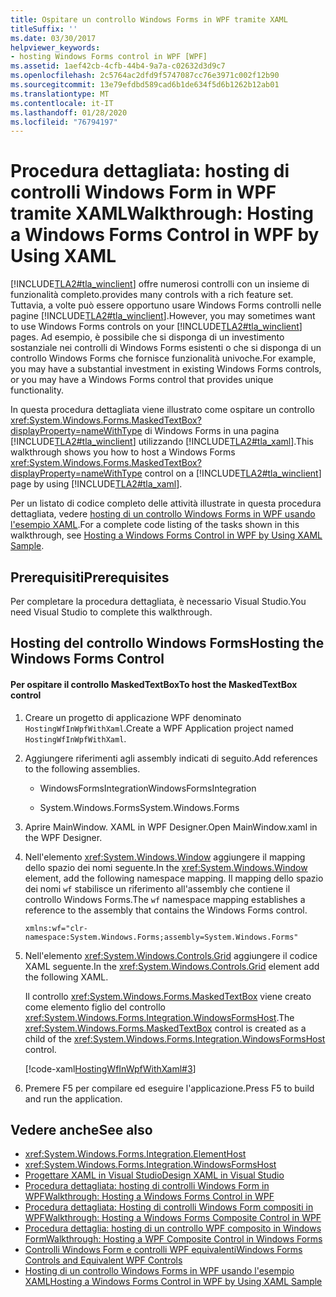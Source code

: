 ```yaml
---
title: Ospitare un controllo Windows Forms in WPF tramite XAML
titleSuffix: ''
ms.date: 03/30/2017
helpviewer_keywords:
- hosting Windows Forms control in WPF [WPF]
ms.assetid: 1aef42cb-4cfb-44b4-9a7a-c02632d3d9c7
ms.openlocfilehash: 2c5764ac2dfd9f5747087cc76e3971c002f12b90
ms.sourcegitcommit: 13e79efdbd589cad6b1de634f5d6b1262b12ab01
ms.translationtype: MT
ms.contentlocale: it-IT
ms.lasthandoff: 01/28/2020
ms.locfileid: "76794197"
---
```

# <a name="walkthrough-hosting-a-windows-forms-control-in-wpf-by-using-xaml"></a><span data-ttu-id="34fce-102">Procedura dettagliata: hosting di controlli Windows Form in WPF tramite XAML</span><span class="sxs-lookup"><span data-stu-id="34fce-102">Walkthrough: Hosting a Windows Forms Control in WPF by Using XAML</span></span>
[!INCLUDE[TLA2#tla_winclient](../../../../includes/tla2sharptla-winclient-md.md)] <span data-ttu-id="34fce-103">offre numerosi controlli con un insieme di funzionalità completo.</span><span class="sxs-lookup"><span data-stu-id="34fce-103">provides many controls with a rich feature set.</span></span> <span data-ttu-id="34fce-104">Tuttavia, a volte può essere opportuno usare Windows Forms controlli nelle pagine [!INCLUDE[TLA2#tla_winclient](../../../../includes/tla2sharptla-winclient-md.md)].</span><span class="sxs-lookup"><span data-stu-id="34fce-104">However, you may sometimes want to use Windows Forms controls on your [!INCLUDE[TLA2#tla_winclient](../../../../includes/tla2sharptla-winclient-md.md)] pages.</span></span> <span data-ttu-id="34fce-105">Ad esempio, è possibile che si disponga di un investimento sostanziale nei controlli di Windows Forms esistenti o che si disponga di un controllo Windows Forms che fornisce funzionalità univoche.</span><span class="sxs-lookup"><span data-stu-id="34fce-105">For example, you may have a substantial investment in existing Windows Forms controls, or you may have a Windows Forms control that provides unique functionality.</span></span>  
  
 <span data-ttu-id="34fce-106">In questa procedura dettagliata viene illustrato come ospitare un controllo <xref:System.Windows.Forms.MaskedTextBox?displayProperty=nameWithType> di Windows Forms in una pagina [!INCLUDE[TLA2#tla_winclient](../../../../includes/tla2sharptla-winclient-md.md)] utilizzando [!INCLUDE[TLA2#tla_xaml](../../../../includes/tla2sharptla-xaml-md.md)].</span><span class="sxs-lookup"><span data-stu-id="34fce-106">This walkthrough shows you how to host a Windows Forms <xref:System.Windows.Forms.MaskedTextBox?displayProperty=nameWithType> control on a [!INCLUDE[TLA2#tla_winclient](../../../../includes/tla2sharptla-winclient-md.md)] page by using [!INCLUDE[TLA2#tla_xaml](../../../../includes/tla2sharptla-xaml-md.md)].</span></span>  
  
 <span data-ttu-id="34fce-107">Per un listato di codice completo delle attività illustrate in questa procedura dettagliata, vedere [hosting di un controllo Windows Forms in WPF usando l'esempio XAML](https://github.com/Microsoft/WPF-Samples/tree/master/Migration%20and%20Interoperability/HostingWfInWpfWithXaml).</span><span class="sxs-lookup"><span data-stu-id="34fce-107">For a complete code listing of the tasks shown in this walkthrough, see [Hosting a Windows Forms Control in WPF by Using XAML Sample](https://github.com/Microsoft/WPF-Samples/tree/master/Migration%20and%20Interoperability/HostingWfInWpfWithXaml).</span></span>
  
## <a name="prerequisites"></a><span data-ttu-id="34fce-108">Prerequisiti</span><span class="sxs-lookup"><span data-stu-id="34fce-108">Prerequisites</span></span>  

<span data-ttu-id="34fce-109">Per completare la procedura dettagliata, è necessario Visual Studio.</span><span class="sxs-lookup"><span data-stu-id="34fce-109">You need Visual Studio to complete this walkthrough.</span></span>  
  
## <a name="hosting-the-windows-forms-control"></a><span data-ttu-id="34fce-110">Hosting del controllo Windows Forms</span><span class="sxs-lookup"><span data-stu-id="34fce-110">Hosting the Windows Forms Control</span></span>  
  
#### <a name="to-host-the-maskedtextbox-control"></a><span data-ttu-id="34fce-111">Per ospitare il controllo MaskedTextBox</span><span class="sxs-lookup"><span data-stu-id="34fce-111">To host the MaskedTextBox control</span></span>  
  
1. <span data-ttu-id="34fce-112">Creare un progetto di applicazione WPF denominato `HostingWfInWpfWithXaml`.</span><span class="sxs-lookup"><span data-stu-id="34fce-112">Create a WPF Application project named `HostingWfInWpfWithXaml`.</span></span>  
  
2. <span data-ttu-id="34fce-113">Aggiungere riferimenti agli assembly indicati di seguito.</span><span class="sxs-lookup"><span data-stu-id="34fce-113">Add references to the following assemblies.</span></span>  
  
    - <span data-ttu-id="34fce-114">WindowsFormsIntegration</span><span class="sxs-lookup"><span data-stu-id="34fce-114">WindowsFormsIntegration</span></span>  
  
    - <span data-ttu-id="34fce-115">System.Windows.Forms</span><span class="sxs-lookup"><span data-stu-id="34fce-115">System.Windows.Forms</span></span>  
  
3. <span data-ttu-id="34fce-116">Aprire MainWindow. XAML in WPF Designer.</span><span class="sxs-lookup"><span data-stu-id="34fce-116">Open MainWindow.xaml in the WPF Designer.</span></span>  
  
4. <span data-ttu-id="34fce-117">Nell'elemento <xref:System.Windows.Window> aggiungere il mapping dello spazio dei nomi seguente.</span><span class="sxs-lookup"><span data-stu-id="34fce-117">In the <xref:System.Windows.Window> element, add the following namespace mapping.</span></span> <span data-ttu-id="34fce-118">Il mapping dello spazio dei nomi `wf` stabilisce un riferimento all'assembly che contiene il controllo Windows Forms.</span><span class="sxs-lookup"><span data-stu-id="34fce-118">The `wf` namespace mapping establishes a reference to the assembly that contains the Windows Forms control.</span></span>  
  
    ```xaml  
    xmlns:wf="clr-namespace:System.Windows.Forms;assembly=System.Windows.Forms"  
    ```  
  
5. <span data-ttu-id="34fce-119">Nell'elemento <xref:System.Windows.Controls.Grid> aggiungere il codice XAML seguente.</span><span class="sxs-lookup"><span data-stu-id="34fce-119">In the <xref:System.Windows.Controls.Grid> element add the following XAML.</span></span>  
  
     <span data-ttu-id="34fce-120">Il controllo <xref:System.Windows.Forms.MaskedTextBox> viene creato come elemento figlio del controllo <xref:System.Windows.Forms.Integration.WindowsFormsHost>.</span><span class="sxs-lookup"><span data-stu-id="34fce-120">The <xref:System.Windows.Forms.MaskedTextBox> control is created as a child of the <xref:System.Windows.Forms.Integration.WindowsFormsHost> control.</span></span>  
  
     [!code-xaml[HostingWfInWpfWithXaml#3](~/samples/snippets/csharp/VS_Snippets_Wpf/HostingWfInWpfWithXaml/CSharp/HostingWfInWpf/Window1.xaml#3)]  
  
6. <span data-ttu-id="34fce-121">Premere F5 per compilare ed eseguire l'applicazione.</span><span class="sxs-lookup"><span data-stu-id="34fce-121">Press F5 to build and run the application.</span></span>  
  
## <a name="see-also"></a><span data-ttu-id="34fce-122">Vedere anche</span><span class="sxs-lookup"><span data-stu-id="34fce-122">See also</span></span>

- <xref:System.Windows.Forms.Integration.ElementHost>
- <xref:System.Windows.Forms.Integration.WindowsFormsHost>
- [<span data-ttu-id="34fce-123">Progettare XAML in Visual Studio</span><span class="sxs-lookup"><span data-stu-id="34fce-123">Design XAML in Visual Studio</span></span>](/visualstudio/xaml-tools/designing-xaml-in-visual-studio)
- [<span data-ttu-id="34fce-124">Procedura dettagliata: hosting di controlli Windows Form in WPF</span><span class="sxs-lookup"><span data-stu-id="34fce-124">Walkthrough: Hosting a Windows Forms Control in WPF</span></span>](walkthrough-hosting-a-windows-forms-control-in-wpf.md)
- [<span data-ttu-id="34fce-125">Procedura dettagliata: Hosting di controlli Windows Form compositi in WPF</span><span class="sxs-lookup"><span data-stu-id="34fce-125">Walkthrough: Hosting a Windows Forms Composite Control in WPF</span></span>](walkthrough-hosting-a-windows-forms-composite-control-in-wpf.md)
- [<span data-ttu-id="34fce-126">Procedura dettaglia: hosting di un controllo WPF composito in Windows Form</span><span class="sxs-lookup"><span data-stu-id="34fce-126">Walkthrough: Hosting a WPF Composite Control in Windows Forms</span></span>](walkthrough-hosting-a-wpf-composite-control-in-windows-forms.md)
- [<span data-ttu-id="34fce-127">Controlli Windows Form e controlli WPF equivalenti</span><span class="sxs-lookup"><span data-stu-id="34fce-127">Windows Forms Controls and Equivalent WPF Controls</span></span>](windows-forms-controls-and-equivalent-wpf-controls.md)
- [<span data-ttu-id="34fce-128">Hosting di un controllo Windows Forms in WPF usando l'esempio XAML</span><span class="sxs-lookup"><span data-stu-id="34fce-128">Hosting a Windows Forms Control in WPF by Using XAML Sample</span></span>](https://go.microsoft.com/fwlink/?LinkID=160000)
